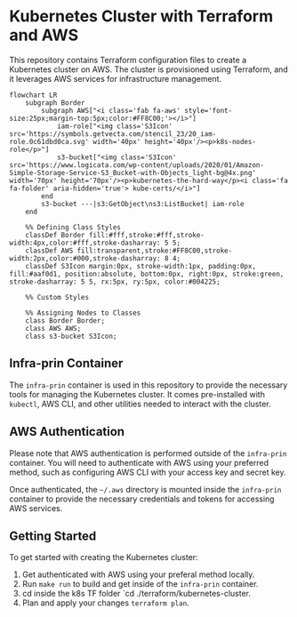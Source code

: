 # Kubernetes Cluster with Terraform and AWS

This repository contains Terraform configuration files to create a Kubernetes cluster on AWS. The cluster is provisioned using Terraform, and it leverages AWS services for infrastructure management.


```mermaid
flowchart LR
    subgraph Border
        subgraph AWS["<i class='fab fa-aws' style='font-size:25px;margin-top:5px;color:#FF8C00;'></i>"]
            iam-role["<img class='S3Icon' src='https://symbols.getvecta.com/stencil_23/20_iam-role.0c61dbd0ca.svg' width='40px' height='40px'/><p>k8s-nodes-role</p>"]
            s3-bucket["<img class='S3Icon' src='https://www.logicata.com/wp-content/uploads/2020/01/Amazon-Simple-Storage-Service-S3_Bucket-with-Objects_light-bg@4x.png' width='70px' height='70px'/><p>kubernetes-the-hard-way</p><i class='fa fa-folder' aria-hidden='true'> kube-certs/</i>"]
        end
        s3-bucket ---|s3:GetObject\ns3:ListBucket| iam-role
    end

    %% Defining Class Styles
    classDef Border fill:#fff,stroke:#fff,stroke-width:4px,color:#fff,stroke-dasharray: 5 5;
    classDef AWS fill:transparent,stroke:#FF8C00,stroke-width:2px,color:#000,stroke-dasharray: 8 4;
    classDef S3Icon margin:0px, stroke-width:1px, padding:0px, fill:#aaf0d1, position:absolute, bottom:0px, right:0px, stroke:green, stroke-dasharray: 5 5, rx:5px, ry:5px, color:#004225;

    %% Custom Styles

    %% Assigning Nodes to Classes
    class Border Border;
    class AWS AWS;
    class s3-bucket S3Icon;
```


## Infra-prin Container

The `infra-prin` container is used in this repository to provide the necessary tools for managing the Kubernetes cluster. It comes pre-installed with `kubectl`, AWS CLI, and other utilities needed to interact with the cluster.

## AWS Authentication

Please note that AWS authentication is performed outside of the `infra-prin` container. You will need to authenticate with AWS using your preferred method, such as configuring AWS CLI with your access key and secret key.

Once authenticated, the `~/.aws` directory is mounted inside the `infra-prin` container to provide the necessary credentials and tokens for accessing AWS services.

## Getting Started

To get started with creating the Kubernetes cluster:

1. Get authenticated with AWS using your preferal method locally.
2. Run `make run` to build and get inside of the `infra-prin` container.
3. cd inside the k8s TF folder `cd ./terraform/kubernetes-cluster.
4. Plan and apply your changes `terraform plan`.
